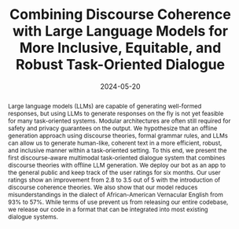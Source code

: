 ---
title: "Combining Discourse Coherence with Large Language Models for More Inclusive, Equitable, and Robust Task-Oriented Dialogue"
collection: publications
permalink: /publication/2024-05-20-Combining-Discourse-Coherence-with-Large-Language-Models-for-More-Inclusive,-Equitable,-and-Robust-Task-Oriented Dialogue
date: 2024-05-20
venue: 'In the Proceedings of the 2024 Joint International Conference on Computational Linguistics, Language Resources and Evaluation'
venueinformal: 'LREC-COLING 2024'
citation: '[Combining Discourse Coherence with Large Language Models for More Inclusive, Equitable, and Robust Task-Oriented Dialogue](https://aclanthology.org/2024.lrec-main.314) (Atwell et al., LREC-COLING 2024)'
authors: 'Katherine Atwell, Mert Inan, Anthony B. Sicilia, Malihe Alikhani'
paperurl: https://aclanthology.org/2024.lrec-main.314
abstract: "Large language models (LLMs) are capable of generating well-formed responses, but using LLMs to generate responses on the fly is not yet feasible for many task-oriented systems. Modular architectures are often still required for safety and privacy guarantees on the output. We hypothesize that an offline generation approach using discourse theories, formal grammar rules, and LLMs can allow us to generate human-like, coherent text in a more efficient, robust, and inclusive manner within a task-oriented setting. To this end, we present the first discourse-aware multimodal task-oriented dialogue system that combines discourse theories with offline LLM generation. We deploy our bot as an app to the general public and keep track of the user ratings for six months. Our user ratings show an improvement from 2.8 to 3.5 out of 5 with the introduction of discourse coherence theories. We also show that our model reduces misunderstandings in the dialect of African-American Vernacular English from 93% to 57%. While terms of use prevent us from releasing our entire codebase, we release our code in a format that can be integrated into most existing dialogue systems."
---